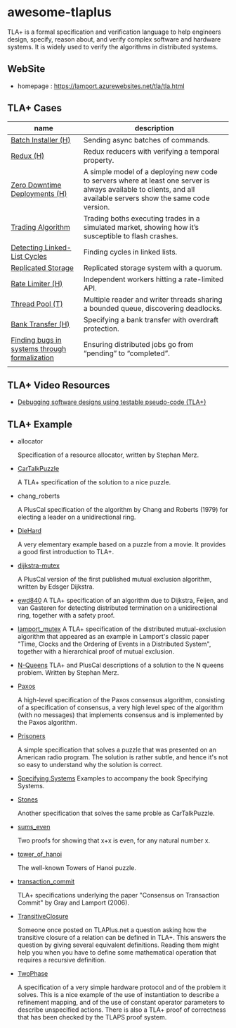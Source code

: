 # awesome-tlaplus

TLA+ is a formal specification and verification language to help engineers design, specify, reason about, and verify complex software and hardware systems. It is widely used to verify the algorithms in distributed systems.

## WebSite

* homepage : https://lamport.azurewebsites.net/tla/tla.html

## TLA+ Cases


| name | description |  
| --- | --- | 
| [Batch Installer (H)](https://medium.com/espark-engineering-blog/formal-methods-in-practice-8f20d72bce4f) | Sending async batches of commands. |
| [Redux (H)](https://www.hillelwayne.com/post/tla-redux/) | Redux reducers with verifying a temporal property. |
| [Zero Downtime Deployments (H)](https://www.hillelwayne.com/post/modeling-deployments/) | A simple model of a deploying new code to servers where at least one server is always available to clients, and all available servers show the same code version. |
| [Trading Algorithm](https://www.linkedin.com/pulse/lamports-tla-spec-testing-why-youre-using-nira-amit/) | Trading boths executing trades in a simulated market, showing how it’s susceptible to flash crashes. |
| [Detecting Linked-List Cycles](https://lorinhochstein.wordpress.com/2017/10/16/the-tortoise-and-the-hare-in-tla/) | Finding cycles in linked lists. |
| [Replicated Storage](http://muratbuffalo.blogspot.com/2016/11/modeling-replicated-storage-system-in.html) | Replicated storage system with a quorum. |
| [Rate Limiter (H)](https://learntla.com/concurrency/example/) | Independent workers hitting a rate-limited API. |
| [Thread Pool (T)](http://www.cs.unh.edu/~charpov/programming-tlabuffer.html) | Multiple reader and writer threads sharing a bounded queue, discovering deadlocks. |
| [Bank Transfer (H)](https://learntla.com/introduction/example/) | Specifying a bank transfer with overdraft protection. |
| [Finding bugs in systems through formalization](https://andy.hammerhartes.de/finding-bugs-in-systems-through-formalization.html) | Ensuring distributed jobs go from “pending” to “completed”. |
|  |  |

## TLA+ Video Resources

* [Debugging software designs using testable pseudo-code (TLA+)](https://www.youtube.com/watch?v=LAEXHua4MQQ)

## TLA+ Example

* allocator

   Specification of a resource allocator, written by Stephan Merz.

* [CarTalkPuzzle](https://github.com/kaelzhang81/Examples/tree/master/specifications/CarTalkPuzzle)

   A TLA+ specification of the solution to a nice puzzle.

* chang_roberts

   A PlusCal specification of the algorithm by Chang and Roberts (1979) for electing a leader on a unidirectional ring.

* [DieHard](https://github.com/kaelzhang81/Examples/tree/master/specifications/DieHard)

   A very elementary example based on a puzzle from a movie.
   It provides a good first introduction to TLA+.

* [dijkstra-mutex](https://github.com/tlaplus/Examples/tree/master/specifications/dijkstra-mutex)

   A PlusCal version of the first published mutual exclusion algorithm, written by Edsger Dijkstra.

* [ewd840](https://github.com/tlaplus/Examples/tree/master/specifications/ewd840)
   A TLA+ specification of an algorithm due to Dijkstra, Feijen, and van Gasteren for detecting distributed termination on a unidirectional ring, together with a safety proof.

* [lamport_mutex](https://github.com/tlaplus/Examples/tree/master/specifications/lamport_mutex)
   A TLA+ specification of the distributed mutual-exclusion algorithm that appeared as an example in Lamport's classic paper "Time, Clocks and the Ordering of Events in a  Distributed System", together with a hierarchical proof of mutual exclusion.

* [N-Queens](https://github.com/kaelzhang81/Examples/tree/master/specifications/N-Queens)
   TLA+ and PlusCal descriptions of a solution to the N queens problem.  Written by Stephan Merz.
   
* [Paxos](https://github.com/kaelzhang81/Examples/tree/master/specifications/Paxos)

   A high-level specification of the Paxos consensus algorithm, consisting of a specification of consensus, a very high level spec of the algorithm (with no messages) that implements consensus and is implemented by the Paxos algorithm.  

* [Prisoners](https://github.com/kaelzhang81/Examples/tree/master/specifications/Prisoners)

   A simple specification that solves a puzzle that was presented on an American radio program.  The solution is rather subtle, and hence it's not so easy to understand why the solution is correct.
      
* [Specifying Systems](https://github.com/kaelzhang81/Examples/tree/master/specifications/SpecifyingSystems)
  Examples to accompany the book Specifying Systems.
 
* [Stones](https://github.com/kaelzhang81/Examples/tree/master/specifications/Stones)

   Another specification that solves the same proble as CarTalkPuzzle.

* [sums_even](https://github.com/kaelzhang81/Examples/tree/master/specifications/sums_even)

   Two proofs for showing that x+x is even, for any natural number x.

* [tower_of_hanoi](https://github.com/kaelzhang81/Examples/tree/master/specifications/tower_of_hanoi)

   The well-known Towers of Hanoi puzzle.

* [transaction_commit](https://github.com/kaelzhang81/Examples/tree/master/specifications/transaction_commit)

   TLA+ specifications underlying the paper "Consensus on Transaction Commit" by Gray and Lamport (2006).

* [TransitiveClosure](https://github.com/kaelzhang81/Examples/tree/master/specifications/TransitiveClosure)

   Someone once posted on TLAPlus.net a question asking how the transitive closure of a relation can be defined in TLA+. This answers the question by giving several equivalent definitions.  Reading them might help you when you have to define some mathematical operation that requires a recursive definition.

* [TwoPhase](https://github.com/kaelzhang81/Examples/tree/master/specifications/TwoPhase)

   A specification of a very simple hardware protocol and of the problem it solves.  This is a nice example of the use of instantiation to describe a refinement mapping, and of the use of constant operator parameters to describe unspecified actions.  There is also a TLA+ proof of correctness that has been checked by the TLAPS proof system.
























